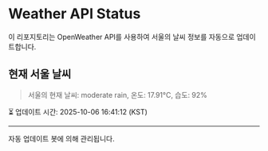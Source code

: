 
# Weather API Status

이 리포지토리는 OpenWeather API를 사용하여 서울의 날씨 정보를 자동으로 업데이트합니다.

## 현재 서울 날씨
> 서울의 현재 날씨: moderate rain, 온도: 17.91°C, 습도: 92%

⏳ 업데이트 시간: 2025-10-06 16:41:12 (KST)

---
자동 업데이트 봇에 의해 관리됩니다.

